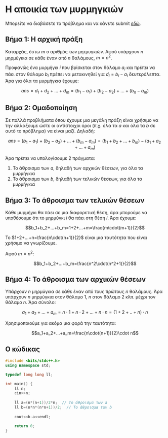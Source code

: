 # Η αποικία των μυρμηγκιών
Μπορείτε να διαβάσετε το πρόβλημα και να κάνετε submit [εδώ](https://www.hackerrank.com/contests/basic-programming/challenges/the-colony).

## Βήμα 1: Η αρχική πράξη
Καταρχάς, έστω $m$ ο αριθμός των μητμυγκιών. Αφού υπάρχουν $n$ μηρμύγκια σε κάθε έναν από $n$ θαλάμους, $m=n^2$.

Προφανώς ένα μυρμήγκι $i$ που βρίσκεται στον θάλαμο $a_i$ και πρέπει να πάει στον θάλαμο $b_i$ πρέπει να μετακινηθεί για $d_i=b_i-a_i$ δευτερόλεπτα. Άρα για όλα τα μυρμήγκια έχουμε:
```math
ans=d_1+d_2+...+d_m=(b_1-a_1)+(b_2-a_2)+...+(b_n-a_m)
```

## Βήμα 2: Ομαδοποίηση
Σε πολλά προβλήματα όπου έχουμε μια μεγάλη πράξη είναι χρήσιμο να την αλλάξουμε ώστε οι αντίστοιχοι όροι (π.χ. όλα τα $a$ και όλα τα $b$ σε αυτό το πρόβλημα) να είναι μαζί. Δηλαδή: 
```math
ans=(b_1-a_1)+(b_2-a_2)+...+(b_m-a_m)=(b_1+b_2+...+b_m)-(a_1+a_2+...+a_m)
```

Άρα πρέπει να υπολογίσουμε 2 πράγματα:
1. Το άθροισμα των $a$, δηλαδή των αρχικών θέσεων, για όλα τα μυρμήγκια
2. Το άθροισμα των $b$, δηλαδή των τελικών θέσεων, για όλα τα μυρμήγκια

## Βήμα 3: Το άθροισμα των τελικών θέσεων
Κάθε μυρμήγκι θα πάει σε μια διαφορετική θέση, άρα μπορούμε να υποθέσουμε ότι το μηρμύγκι $i$ θα πάει στη θέση $i$. Άρα έχουμε:
```math
b_1+b_2+...+b_m=1+2+...+m=\frac{m\cdot(m+1)}{2}
```

Το $1+2+...+n=\frac{n\cdot(n+1)}{2}$ είναι μια ταυτότητα που είναι χρήσιμο να γνωρίζουμε.

Αφού $m=n^2$:
```math
b_1+b_2+...+b_m=\frac{n^2\cdot(n^2+1)}{2}
```

## Βήμα 4: Το άθροισμα των αρχικών θέσεων
Υπάρχουν $n$ μηρμύγκια σε κάθε έναν από τους πρώτους $n$ θαλάμους. Άρα υπάρχουν $n$ μηρμύγκια στον θάλαμο $1$, $n$ στον θάλαμο $2$ κλπ. μέχρι τον θάλαμο $n$. Άρα σύνολο:
```math
a_1+a_2+...+a_m=n\cdot1+n\cdot2+...+n\cdot n=(1+2+..+n)\cdot n
```

Χρησιμοποιούμε για ακόμα μια φορά την ταυτότητα:
```math
a_1+a_2+...+a_m=\frac{n\cdot(n+1)}{2}\cdot n
```

## Ο κώδικας
```cpp
#include <bits/stdc++.h>
using namespace std;

typedef long long ll;

int main() {
    ll n;
    cin>>n;
    
    ll a=(n*(n+1))/2*n;  // Το άθροισμα των a
    ll b=(n*n*(n*n+1))/2;  // Το άθροισμα των b
    
    cout<<b-a<<endl;

    return 0;
}
```
